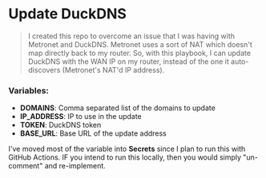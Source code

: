 # **Update DuckDNS**

> I created this repo to overcome an issue that I was having with Metronet and DuckDNS.
> Metronet uses a sort of NAT which doesn't map directly back to my router. So, with this playbook, I can update DuckDNS with the WAN IP on my router, instead of the one it auto-discovers (Metronet's NAT'd IP address).  

### **Variables:**
  - **DOMAINS**: Comma separated list of the domains to update  
  - **IP_ADDRESS**: IP to use in the update  
  - **TOKEN**: DuckDNS token  
  - **BASE_URL**: Base URL of the update address  

I've moved most of the variable into **Secrets** since I plan to run this with GitHub Actions. 
IF you intend to run this locally, then you would simply "un-comment" and re-implement.



